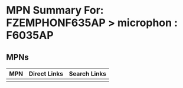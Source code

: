 



# MPN Summary For: FZEMPHONF635AP > microphon : F6035AP

## MPNs
  

|MPN|Direct Links|Search Links|
| :--- | :--- | :--- |
||||
